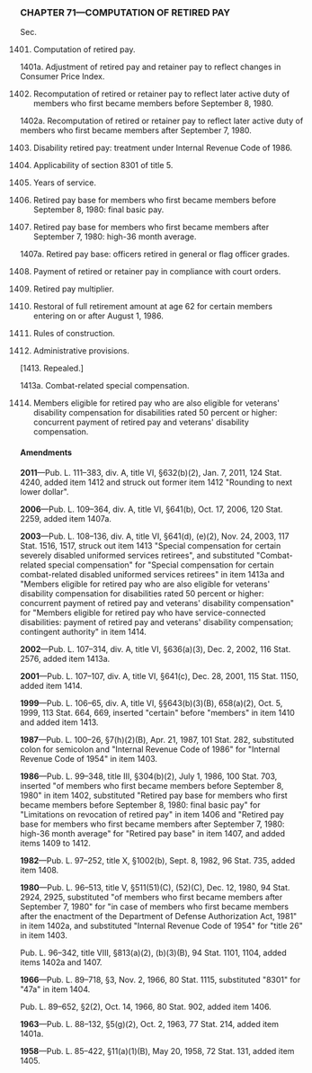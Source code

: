 ### **CHAPTER 71—COMPUTATION OF RETIRED PAY** ###

Sec.

1401. Computation of retired pay.

1401a. Adjustment of retired pay and retainer pay to reflect changes in Consumer Price Index.

1402. Recomputation of retired or retainer pay to reflect later active duty of members who first became members before September 8, 1980.

1402a. Recomputation of retired or retainer pay to reflect later active duty of members who first became members after September 7, 1980.

1403. Disability retired pay: treatment under Internal Revenue Code of 1986.

1404. Applicability of section 8301 of title 5.

1405. Years of service.

1406. Retired pay base for members who first became members before September 8, 1980: final basic pay.

1407. Retired pay base for members who first became members after September 7, 1980: high-36 month average.

1407a. Retired pay base: officers retired in general or flag officer grades.

1408. Payment of retired or retainer pay in compliance with court orders.

1409. Retired pay multiplier.

1410. Restoral of full retirement amount at age 62 for certain members entering on or after August 1, 1986.

1411. Rules of construction.

1412. Administrative provisions.

[1413. Repealed.]

1413a. Combat-related special compensation.

1414. Members eligible for retired pay who are also eligible for veterans' disability compensation for disabilities rated 50 percent or higher: concurrent payment of retired pay and veterans' disability compensation.

#### Amendments ####

**2011**—Pub. L. 111–383, div. A, title VI, §632(b)(2), Jan. 7, 2011, 124 Stat. 4240, added item 1412 and struck out former item 1412 "Rounding to next lower dollar".

**2006**—Pub. L. 109–364, div. A, title VI, §641(b), Oct. 17, 2006, 120 Stat. 2259, added item 1407a.

**2003**—Pub. L. 108–136, div. A, title VI, §641(d), (e)(2), Nov. 24, 2003, 117 Stat. 1516, 1517, struck out item 1413 "Special compensation for certain severely disabled uniformed services retirees", and substituted "Combat-related special compensation" for "Special compensation for certain combat-related disabled uniformed services retirees" in item 1413a and "Members eligible for retired pay who are also eligible for veterans' disability compensation for disabilities rated 50 percent or higher: concurrent payment of retired pay and veterans' disability compensation" for "Members eligible for retired pay who have service-connected disabilities: payment of retired pay and veterans' disability compensation; contingent authority" in item 1414.

**2002**—Pub. L. 107–314, div. A, title VI, §636(a)(3), Dec. 2, 2002, 116 Stat. 2576, added item 1413a.

**2001**—Pub. L. 107–107, div. A, title VI, §641(c), Dec. 28, 2001, 115 Stat. 1150, added item 1414.

**1999**—Pub. L. 106–65, div. A, title VI, §§643(b)(3)(B), 658(a)(2), Oct. 5, 1999, 113 Stat. 664, 669, inserted "certain" before "members" in item 1410 and added item 1413.

**1987**—Pub. L. 100–26, §7(h)(2)(B), Apr. 21, 1987, 101 Stat. 282, substituted colon for semicolon and "Internal Revenue Code of 1986" for "Internal Revenue Code of 1954" in item 1403.

**1986**—Pub. L. 99–348, title III, §304(b)(2), July 1, 1986, 100 Stat. 703, inserted "of members who first became members before September 8, 1980" in item 1402, substituted "Retired pay base for members who first became members before September 8, 1980: final basic pay" for "Limitations on revocation of retired pay" in item 1406 and "Retired pay base for members who first became members after September 7, 1980: high-36 month average" for "Retired pay base" in item 1407, and added items 1409 to 1412.

**1982**—Pub. L. 97–252, title X, §1002(b), Sept. 8, 1982, 96 Stat. 735, added item 1408.

**1980**—Pub. L. 96–513, title V, §511(51)(C), (52)(C), Dec. 12, 1980, 94 Stat. 2924, 2925, substituted "of members who first became members after September 7, 1980" for "in case of members who first became members after the enactment of the Department of Defense Authorization Act, 1981" in item 1402a, and substituted "Internal Revenue Code of 1954" for "title 26" in item 1403.

Pub. L. 96–342, title VIII, §813(a)(2), (b)(3)(B), 94 Stat. 1101, 1104, added items 1402a and 1407.

**1966**—Pub. L. 89–718, §3, Nov. 2, 1966, 80 Stat. 1115, substituted "8301" for "47a" in item 1404.

Pub. L. 89–652, §2(2), Oct. 14, 1966, 80 Stat. 902, added item 1406.

**1963**—Pub. L. 88–132, §5(g)(2), Oct. 2, 1963, 77 Stat. 214, added item 1401a.

**1958**—Pub. L. 85–422, §11(a)(1)(B), May 20, 1958, 72 Stat. 131, added item 1405.
